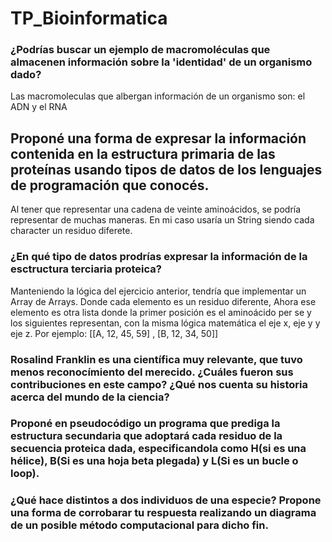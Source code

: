# TP_Bioinformatica

### ¿Podrías buscar un ejemplo de macromoléculas que almacenen información sobre la 'identidad' de un organismo dado?

Las macromoleculas que albergan información de un organismo son: el ADN y el RNA
## Proponé una forma de expresar la información contenida en la estructura primaria de las proteínas usando tipos de datos de los lenguajes de programación que conocés. 

Al tener que representar una cadena de veinte aminoácidos, se podría representar de muchas maneras. En mi caso usaría un String siendo cada character un residuo diferete.
### ¿En qué tipo de datos prodrías expresar la información de la esctructura terciaria proteica?

Manteniendo la lógica del ejercicio anterior, tendría que implementar un Array de Arrays. Donde cada elemento es un residuo diferente, Ahora ese elemento es otra lista donde la primer posición es el aminoácido per se y los siguientes representan, con la misma lógica matemática el eje x, eje y y eje z. Por ejemplo: [[A, 12, 45, 59] , [B, 12, 34, 50]]
### Rosalind Franklin es una científica muy relevante, que tuvo menos reconocímiento del merecido. ¿Cuáles fueron sus contribuciones en este campo? ¿Qué nos cuenta su historia acerca del mundo de la ciencia?


### Proponé en pseudocódigo un programa que prediga la estructura secundaria que adoptará cada residuo de la secuencia proteica dada, especificandola como H(si es una hélice), B(Si es una hoja beta plegada) y L(Si es un bucle o loop).


### ¿Qué hace distintos a dos individuos de una especie? Propone una forma de corrobarar tu respuesta realizando un diagrama de un posible método computacional para dicho fin.

